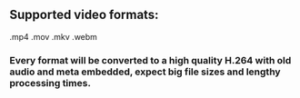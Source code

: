 ## Supported video formats:
.mp4
.mov
.mkv
.webm

### Every format will be converted to a high quality H.264 with old audio and meta embedded, expect big file sizes and lengthy processing times.
